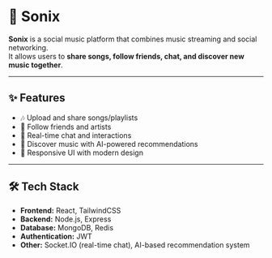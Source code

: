 # 🎵 Sonix

**Sonix** is a social music platform that combines music streaming and social networking.  
It allows users to **share songs, follow friends, chat, and discover new music together**.

---

## ✨ Features
- 🎶 Upload and share songs/playlists  
- 🤝 Follow friends and artists  
- 💬 Real-time chat and interactions  
- 🔎 Discover music with AI-powered recommendations  
- 📱 Responsive UI with modern design  

---

## 🛠️ Tech Stack
- **Frontend:** React, TailwindCSS  
- **Backend:** Node.js, Express  
- **Database:** MongoDB, Redis  
- **Authentication:** JWT  
- **Other:** Socket.IO (real-time chat), AI-based recommendation system  

